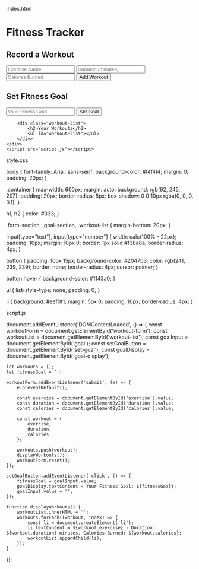 
index.html

<!DOCTYPE html>
<html lang="en">
<head>
    <meta charset="UTF-8">
    <meta name="viewport" content="width=device-width, initial-scale=1.0">
    <title>Fitness Tracker</title>
    <link rel="stylesheet" href="style.css">
</head>
<body>
    <div class="container">
        <h1>Fitness Tracker</h1>     
        <div class="form-section">
            <h2>Record a Workout</h2>
            <form id="workout-form">
                <input type="text" id="exercise" placeholder="Exercise Name" required>
                <input type="number" id="duration" placeholder="Duration (minutes)" required>
                <input type="number" id="calories" placeholder="Calories Burned" required>
                <button type="submit">Add Workout</button>
            </form>
        </div>
        <div class="goal-section">
            <h2>Set Fitness Goal</h2>
            <input type="text" id="goal" placeholder="Your Fitness Goal">
            <button id="set-goal">Set Goal</button>
            <p id="goal-display"></p>
        </div>

        <div class="workout-list">
            <h2>Your Workouts</h2>
            <ul id="workout-list"></ul>
        </div>
    </div>
    <script src="script.js"></script>
</body>
</html>

style.css


body {
    font-family: Arial, sans-serif;
    background-color: #f4f4f4;
    margin: 0;
    padding: 20px;
}

.container {
    max-width: 600px;
    margin: auto;
    background: rgb(92, 245, 207);
    padding: 20px;
    border-radius: 8px;
    box-shadow: 0 0 10px rgba(0, 0, 0, 0.1);
}

h1, h2 {
    color: #333;
}

.form-section, .goal-section, .workout-list {
    margin-bottom: 20px;
}

input[type="text"], input[type="number"] {
    width: calc(100% - 22px);
    padding: 10px;
    margin: 10px 0;
    border: 1px solid #f38a8a;
    border-radius: 4px;
}

button {
    padding: 10px 15px;
    background-color: #2047b3;
    color: rgb(241, 239, 239);
    border: none;
    border-radius: 4px;
    cursor: pointer;
}

button:hover {
    background-color: #1143a0;
}

ul {
    list-style-type: none;
    padding: 0;
}

li {
    background: #eef0f1;
    margin: 5px 0;
    padding: 10px;
    border-radius: 4px;
}

script.js

  document.addEventListener('DOMContentLoaded', () => {
    const workoutForm = document.getElementById('workout-form');
    const workoutList = document.getElementById('workout-list');
    const goalInput = document.getElementById('goal');
    const setGoalButton = document.getElementById('set-goal');
    const goalDisplay = document.getElementById('goal-display');

    let workouts = [];
    let fitnessGoal = '';

    workoutForm.addEventListener('submit', (e) => {
        e.preventDefault();
        
        const exercise = document.getElementById('exercise').value;
        const duration = document.getElementById('duration').value;
        const calories = document.getElementById('calories').value;

        const workout = {
            exercise,
            duration,
            calories
        };

        workouts.push(workout);
        displayWorkouts();
        workoutForm.reset();
    });

    setGoalButton.addEventListener('click', () => {
        fitnessGoal = goalInput.value;
        goalDisplay.textContent = Your Fitness Goal: ${fitnessGoal};
        goalInput.value = '';
    });

    function displayWorkouts() {
        workoutList.innerHTML = '';
        workouts.forEach((workout, index) => {
            const li = document.createElement('li');
            li.textContent = ${workout.exercise} - Duration: ${workout.duration} minutes, Calories Burned: ${workout.calories};
            workoutList.appendChild(li);
        });
    }
});
